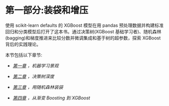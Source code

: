 

# 第一部分:装袋和增压

使用 scikit-learn defaults 的 XGBoost 模型在用 pandas 预处理数据并构建标准回归和分类模型后打开了这本书。通过决策树(XGBoost 基础学习者)、随机森林(bagging)和梯度推进来比较分数并微调集成和基于树的超参数，探索 XGBoost 背后的实践理论。

本节包括以下章节:

*   [*第一章*](B15551_01_Final_NM_ePUB.xhtml#_idTextAnchor022) *，机器学习景观*

*   [*第二章*](B15551_02_Final_NM_ePUB.xhtml#_idTextAnchor047) *，决策树深度*

*   [*第三章*](B15551_03_Final_NM_ePUB.xhtml#_idTextAnchor070) *，用随机森林装袋*

*   [*第四章*](B15551_04_Final_NM_ePUB.xhtml#_idTextAnchor093) *，从渐变 Boosting 到 XGBoost*